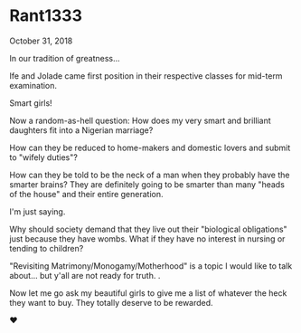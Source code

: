 # Rant1333


October 31, 2018

In our tradition of greatness...

Ife and Jolade came first position in their respective classes for mid-term examination.

Smart girls!

Now a random-as-hell question: How does my very smart and brilliant daughters fit into a Nigerian marriage?

How can they be reduced to home-makers and domestic lovers and submit to "wifely duties"?

How can they be told to be the neck of a man when they probably have the smarter brains? They are definitely going to be smarter than many "heads of the house" and their entire generation.

I'm just saying.

Why should society demand that they live out their "biological obligations" just because they have wombs. What if they have no interest in nursing or tending to children?

"Revisiting Matrimony/Monogamy/Motherhood" is a topic I would like to talk about... but y'all are not ready for truth.
.

Now let me go ask my beautiful girls to give me a list of whatever the heck they want to buy. They totally deserve to be rewarded.

❤